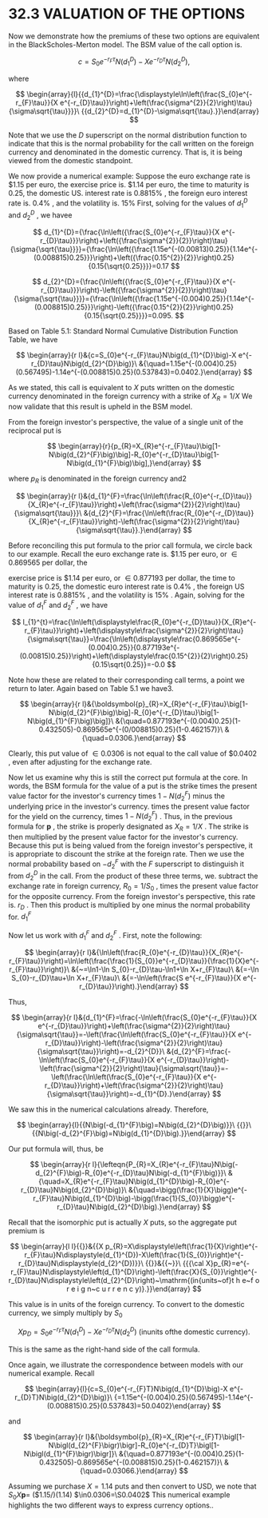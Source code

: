# 32.3 VALUATION OF THE OPTIONS

Now we demonstrate how the premiums of these two options are equivalent in the BlackScholes-Merton model. The BSM value of the call option is.

$$
c=S_{0}e^{-r_{F}\tau}N\big(d_{1}^{D}\big)-X e^{-r_{D}\tau}N\big(d_{2}^{D}\big),
$$

where

$$
\begin{array}{l}{{d_{1}^{D}=\frac{\displaystyle\ln\left(\frac{S_{0}e^{-r_{F}\tau}}{X e^{-r_{D}\tau}}\right)+\left(\frac{\sigma^{2}}{2}\right)\tau}{\sigma\sqrt{\tau}}}}\ {{d_{2}^{D}=d_{1}^{D}-\sigma\sqrt{\tau}.}}\end{array}
$$

Note that we use the $D$ superscript on the normal distribution function to indicate that this is the normal probability for the call written on the foreign currency and denominated in the domestic currency. That is, it is being viewed from the domestic standpoint.

We now provide a numerical example: Suppose the euro exchange rate is $\$1.15$ per euro, the exercise price is. $\$1.14$ per euro, the time to maturity is 0.25, the domestic US. interest rate is $0.8815\%$ , the foreign euro interest rate is. $0.4\%$ , and the volatility is. $15\%$ First, solving for the values of $d_{1}^{D}$ and $d_{2}^{D}$ , we havee

$$
d_{1}^{D}={\frac{\ln\left({\frac{S_{0}e^{-r_{F}\tau}}{X e^{-r_{D}\tau}}}\right)+\left({\frac{\sigma^{2}}{2}}\right)\tau}{\sigma{\sqrt{\tau}}}}={\frac{\ln\left({\frac{1.15e^{-(0.00813)0.25}}{1.14e^{-(0.008815)0.25}}}\right)+\left({\frac{0.15^{2}}{2}}\right)0.25}{0.15{\sqrt{0.25}}}}=0.17
$$

$$
d_{2}^{D}={\frac{\ln\left({\frac{S_{0}e^{-r_{F}\tau}}{X e^{-r_{D}\tau}}}\right)-\left({\frac{\sigma^{2}}{2}}\right)\tau}{\sigma{\sqrt{\tau}}}}={\frac{\ln\left({\frac{1.15e^{-(0.004)0.25}}{1.14e^{-(0.008815)0.25}}}\right)-\left({\frac{0.15^{2}}{2}}\right)0.25}{0.15{\sqrt{0.25}}}}=0.095.
$$

Based on Table 5.1: Standard Normal Cumulative Distribution Function Table, we have

$$
\begin{array}{r l}&{c=S_{0}e^{-r_{F}\tau}N\big(d_{1}^{D}\big)-X e^{-r_{D}\tau}N\big(d_{2}^{D}\big)}\ &{\quad=1.15e^{-(0.004)0.25}(0.567495)-1.14e^{-(0.008815)0.25}(0.537843)=0.0402.}\end{array}
$$

As we stated, this call is equivalent to $X$ puts written on the domestic currency denominated in the foreign currency with a strike of $X_{R}=1/X$ We now validate that this result is upheld in the BSM model.

From the foreign investor's perspective, the value of a single unit of the reciprocal put is

$$
\begin{array}{r}{p_{R}=X_{R}e^{-r_{F}\tau}\big[1-N\big(d_{2}^{F}\big)\big]-R_{0}e^{-r_{D}\tau}\big[1-N\big(d_{1}^{F}\big)\big],}\end{array}
$$

where $\scriptstyle{p_{R}}$ is denominated in the foreign currency and2

$$
\begin{array}{r l}&{d_{1}^{F}=\frac{\ln\left(\frac{R_{0}e^{-r_{D}\tau}}{X_{R}e^{-r_{F}\tau}}\right)+\left(\frac{\sigma^{2}}{2}\right)\tau}{\sigma\sqrt{\tau}}}\ &{d_{2}^{F}=\frac{\ln\left(\frac{R_{0}e^{-r_{D}\tau}}{X_{R}e^{-r_{F}\tau}}\right)-\left(\frac{\sigma^{2}}{2}\right)\tau}{\sigma\sqrt{\tau}}.}\end{array}
$$

Before reconciling this put formula to the prior call formula, we circle back to our example. Recall the euro exchange rate is. $\$1.15$ per euro, or $\in0.869565$ per dollar, the

exercise price is $\$1.14$ per euro, or $\in0.877193$ per dollar, the time to maturity is 0.25, the domestic euro interest rate is $0.4\%$ , the foreign US interest rate is $0.8815\%$ , and the volatility is $15\%$ . Again, solving for the value of $d_{1}^{F}$ and $d_{2}^{F}$ , we have

$$
l_{1}^{t}=\frac{\ln\left(\displaystyle\frac{R_{0}e^{-r_{D}\tau}}{X_{R}e^{-r_{F}\tau}}\right)+\left(\displaystyle\frac{\sigma^{2}}{2}\right)\tau}{\sigma\sqrt{\tau}}=\frac{\ln\left(\displaystyle\frac{0.869565e^{-(0.004)0.25}}{0.877193e^{-(0.00815)0.25}}\right)+\left(\displaystyle\frac{0.15^{2}}{2}\right)0.25}{0.15\sqrt{0.25}}=-0.0
$$

Note how these are related to their corresponding call terms, a point we return to later.
Again based on Table 5.1 we have3.

$$
\begin{array}{r l}&{\boldsymbol{p}_{R}=X_{R}e^{-r_{F}\tau}\big[1-N\big(d_{2}^{F}\big)\big]-R_{0}e^{-r_{D}\tau}\big[1-N\big(d_{1}^{F}\big)\big]}\ &{\quad=0.877193e^{-(0.004)0.25}(1-0.432505)-0.869565e^{-(0/008815)0.25}(1-0.462157)}\ &{\quad=0.0306.}\end{array}
$$

Clearly, this put value of $\in0.0306$ is not equal to the call value of $\$0.0402$ , even after adjusting for the exchange rate.

Now let us examine why this is still the correct put formula at the core. In words, the BSM formula for the value of a put is the strike times the present value factor for the investor's currency times $1-N(d_{2}^{F})$ minus the underlying price in the investor's currency. times the present value factor for the yield on the currency, times $1-N(d_{2}^{F})$ . Thus, in the previous formula for $\boldsymbol{p}$ , the strike is properly designated as $X_{R}=1/X$ . The strike is then multiplied by the present value factor for the investor's currency. Because this put is being valued from the foreign investor's perspective, it is appropriate to discount the strike at the foreign rate. Then we use the normal probability based on $-d_{2}^{F}$ with the $F$ superscript to distinguish it from $d_{2}^{D}$ in the call. From the product of these three terms, we. subtract the exchange rate in foreign currency, $R_{0}=1/S_{0}$ , times the present value factor for the opposite currency. From the foreign investor's perspective, this rate is. $r_{D}$ . Then this product is multiplied by one minus the normal probability for. $d_{1}^{F}$

Now let us work with $d_{1}^{F}$ and $d_{2}^{F}$ . First, note the following:

$$
\begin{array}{r l}&{\ln\left(\frac{R_{0}e^{-r_{D}\tau}}{X_{R}e^{-r_{F}\tau}}\right)=\ln\left(\frac{\frac{1}{S_{0}}e^{-r_{D}\tau}}{\frac{1}{X}e^{-r_{F}\tau}}\right)}\ &{~=\ln1-\ln S_{0}-r_{D}\tau-\ln1+\ln X+r_{F}\tau}\ &{=-\ln S_{0}-r_{D}\tau+\ln X+r_{F}\tau}\ &{=-\ln\left(\frac{S e^{-r_{F}\tau}}{X e^{-r_{D}\tau}}\right).}\end{array}
$$

Thus,

$$
\begin{array}{r l}&{d_{1}^{F}=\frac{-\ln\left(\frac{S_{0}e^{-r_{F}\tau}}{X e^{-r_{D}\tau}}\right)+\left(\frac{\sigma^{2}}{2}\right)\tau}{\sigma\sqrt{\tau}}=-\left(\frac{\ln\left(\frac{S_{0}e^{-r_{F}\tau}}{X e^{-r_{D}\tau}}\right)-\left(\frac{\sigma^{2}}{2}\right)\tau}{\sigma\sqrt{\tau}}\right)=-d_{2}^{D}}\ &{d_{2}^{F}=\frac{-\ln\left(\frac{S_{0}e^{-r_{F}\tau}}{X e^{-r_{D}\tau}}\right)-\left(\frac{\sigma^{2}}{2}\right)\tau}{\sigma\sqrt{\tau}}=-\left(\frac{\ln\left(\frac{S_{0}e^{-r_{F}\tau}}{X e^{-r_{D}\tau}}\right)+\left(\frac{\sigma^{2}}{2}\right)\tau}{\sigma\sqrt{\tau}}\right)=-d_{1}^{D}.}\end{array}
$$

We saw this in the numerical calculations already. Therefore,

$$
\begin{array}{l}{{N\big(-d_{1}^{F}\big)=N\big(d_{2}^{D}\big)}}\ {{}}\ {{N\big(-d_{2}^{F}\big)=N\big(d_{1}^{D}\big).}}\end{array}
$$

Our put formula will, thus, be

$$
\begin{array}{r l}{\lefteqn{P_{R}=X_{R}e^{-r_{F}\tau}N\big(-d_{2}^{F}\big)-R_{0}e^{-r_{D}\tau}N\big(-d_{1}^{F}\big)}}\ &{\quad=X_{R}e^{-r_{F}\tau}N\big(d_{1}^{D}\big)-R_{0}e^{-r_{D}\tau}N\big(d_{2}^{D}\big)}\ &{\quad=\bigg(\frac{1}{X}\bigg)e^{-r_{F}\tau}N\big(d_{1}^{D}\big)-\bigg(\frac{1}{S_{0}}\bigg)e^{-r_{D}\tau}N\big(d_{2}^{D}\big).}\end{array}
$$

Recall that the isomorphic put is actually $X$ puts, so the aggregate put premium is

$$
\begin{array}{l l}{{}}&{{X p_{R}=X\displaystyle\left(\frac{1}{X}\right)e^{-r_{F}\tau}N\displaystyle(d_{1}^{D})-X\left(\frac{1}{S_{0}}\right)e^{-r_{D}\tau}N\displaystyle(d_{2}^{D})}}\ {{}}&{{~}}\ {{{\cal X}p_{R}=e^{-r_{F}\tau}N\displaystyle\left(d_{1}^{D}\right)-\left(\frac{X}{S_{0}}\right)e^{-r_{D}\tau}N\displaystyle\left(d_{2}^{D}\right)~\mathrm{(in{units~of}t h e~f o r e i g n~c u r r e n c y)}.}}\end{array}
$$

This value is in units of the foreign currency. To convert to the domestic currency, we simply multiply by $S_{0}$

$$
X p_{D}=S_{0}e^{-r_{F}\tau}N\bigl(d_{1}^{D}\bigr)-X e^{-r_{D}\tau}N\bigl(d_{2}^{D}\bigr)\mathrm{~(inunits~ofthe~domestic~currency).}
$$

This is the same as the right-hand side of the call formula.

Once again, we illustrate the correspondence between models with our numerical example. Recall

$$
\begin{array}{l}{c=S_{0}e^{-r_{F}T}N\big(d_{1}^{D}\big)-X e^{-r_{D}T}N\big(d_{2}^{D}\big)}\ {=1.15e^{-(0.004)0.25}(0.567495)-1.14e^{-(0.008815)0.25}(0.537843)=50.0402}\end{array}
$$

and

$$
\begin{array}{r l}&{\boldsymbol{p}_{R}=X_{R}e^{-r_{F}T}\bigl[1-N\bigl(d_{2}^{F}\bigr)\bigr]-R_{0}e^{-r_{D}T}\bigl[1-N\bigl(d_{1}^{F}\bigr)\bigr]}\ &{\quad=0.877193e^{-(0.004)0.25}(1-0.432505)-0.869565e^{-(0.008815)0.25}(1-0.462157)}\ &{\quad=0.03066.}\end{array}
$$

Assuming we purchase $X=1.14$ puts and then convert to USD, we note that $S_{0}X\boldsymbol{p}=$ (\$1.15/)(1.14) $\in0.0306=\S0.0402$ This numerical example highlights the two different ways to express currency options..
